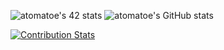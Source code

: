 ![atomatoe's 42 stats](https://badge42.herokuapp.com/api/stats/atomatoe?privacyEmail=true)
![atomatoe's GitHub stats](https://github-readme-stats.vercel.app/api?username=atomatoe&show_icons=true&theme=tokyonight&locale=en)

[![Contribution Stats](https://github-contribution-stats.vercel.app/api/?username=atomatoe)](https://github.com/atomatoe/github-contribution-stats/)
